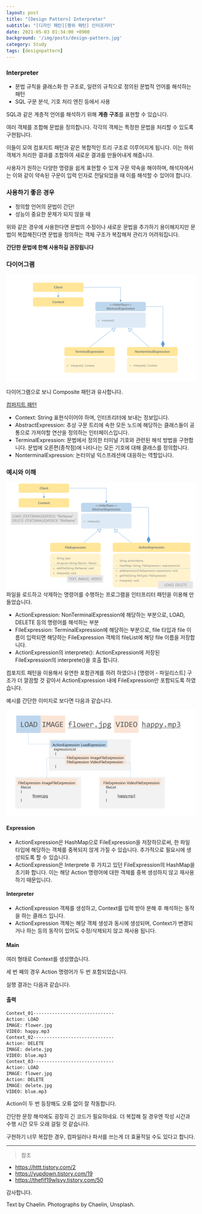 ```yaml
---
layout: post
title: "[Design Pattern] Interpreter"
subtitle: "[디자인 패턴][행위 패턴] 인터프리터"
date: 2021-05-03 01:34:00 +0900
background: '/img/posts/design-pattern.jpg'
category: Study
tags: [designpattern]
---
```

### Interpreter
* 문법 규칙을 클래스화 한 구조로, 일련의 규칙으로 정의된 문법적 언어를 해석하는 패턴
* SQL 구문 분석, 기호 처리 엔진 등에서 사용

SQL과 같은 계층적 언어를 해석하기 위해 **계층 구조**를 표현할 수 있습니다.

여러 객체를 조합해 문법을 정의합니다. 
각각의 객체는 특정한 문법을 처리할 수 있도록 구현됩니다. 

이들이 모여 컴포지트 패턴과 같은 복합적인 트리 구조로 이루어지게 됩니다. 이는 하위 객체가 처리한 결과를 조합하여 새로운 결과를 만들어내게 해줍니다.

사용자가 원하는 다양한 명령을 쉽게 표현할 수 있게 구문 약속을 해야하며, 해석자에서는 이와 같이 약속된 구문이 입력 인자로 전달되었을 때 이를 해석할 수 있어야 합니다.

### 사용하기 좋은 경우
* 정의할 언어의 문법이 간단!
* 성능이 중요한 문제가 되지 않을 때

위와 같은 경우에 사용한다면 문법의 수정이나 새로운 문법을 추가하기 용이해지지만 문법이 복잡해진다면 문법을 정의하는 객체 구조가 복잡해져 관리가 어려워집니다.

**간단한 문법에 한해 사용하길 권장됩니다**

### 다이어그램
<img class="img-fluid" src="/img/posts/inPost/interpreter-01.png"/>

다이어그램으로 보니 Composite 패턴과 유사합니다.

<a href="https://chaelin1211.github.io/study/2021/04/14/Composite.html">컴퍼지트 패턴</a>

* Context: String 표현식이어야 하며, 인터프리터에 보내는 정보입니다.
* AbstractExpression: 추상 구문 트리에 속한 모든 노드에 해당하는 클래스들이 공통으로 가져야할 연산을 정의하는 인터페이스입니다.
* TerminalExpression: 문법에서 정의한 터미널 기호와 관련된 해석 방법을 구현합니다. 문법에 오른편(종착점)에 나타나는 모든 기호에 대해 클래스를 정의합니다.
* NonterminalExpression: 논터미널 익스프레션에 대응하는 역할입니다.

### 예시와 이해
<img class="img-fluid" src="/img/posts/inPost/interpreter-02.png"/>
파일을 로드하고 삭제하는 명령어를 수행하는 프로그램을 인터프리터 패턴을 이용해 만들었습니다.

* ActionExpression: NonTerminalExpression에 해당하는 부분으로, LOAD, DELETE 등의 명령어를 해석하는 부분
* FileExpression: TerminalExpression에 해당하는 부분으로, file 타입과 file 이름이 입력되면 해당하는 FileExpression 객체의 fileList에 해당 file 이름을 저장합니다.
* ActionExpression의 interprete(): ActionExpression에 저장된 FileExpression의 interprete()을 호출 합니다.

컴포지트 패턴을 이용해서 유연한 포함관계를 하려 하였으나 [명령어 - 파일리스트] 구조가 더 깔끔할 것 같아서 ActionExpression 내에 FileExpression만 포함되도록 하였습니다.

예시를 간단한 이미지로 보다면 다음과 같습니다.

<img class="img-fluid" src="/img/posts/inPost/interpreter-03.png"/>

#### Expression
<script src="https://gist.github.com/chaelin1211/8d4678856f7ae9fe0999db68c8eeec20.js"></script>

* ActionExpression은 HashMap으로 FileExpression을 저장하므로써, 한 파일 타입에 해당하는 객체를 중복되지 않게 가질 수 있습니다. 추가적으로 필요시에 생성되도록 할 수 있습니다.
* ActionExpression은 Interprete 후 가지고 있던 FileExpression의 HashMap을 초기화 합니다. 이는 해당 Action 명령어에 대한 객체를 중복 생성하지 않고 재사용하기 때문입니다.

#### Interpreter
<script src="https://gist.github.com/chaelin1211/c459895cd7d754367ff21b49df00973a.js"></script>

* ActionExpression 객체를 생성하고, Context를 입력 받아 분해 후 해석하는 동작을 하는 클래스 입니다.
* ActionExpression 객체는 해당 객체 생성과 동시에 생성되며, Context가 변경되거나 하는 등의 동작이 있어도 수정/삭제되지 않고 재사용 됩니다.

#### Main
<script src="https://gist.github.com/chaelin1211/3ef783d4c8f7d8e49cdab7eb7e783724.js"></script>

여러 형태로 Context를 생성했습니다.

세 번 째의 경우 Action 명령어가 두 번 포함되었습니다. 

실행 결과는 다음과 같습니다.

#### 출력
```
Context_01------------------------------
Action: LOAD
IMAGE: flower.jpg 
VIDEO: happy.mp3 
Context_02------------------------------
Action: DELETE
IMAGE: delete.jpg 
VIDEO: blue.mp3 
Context_03------------------------------
Action: LOAD
IMAGE: flower.jpg 
Action: DELETE
IMAGE: delete.jpg 
VIDEO: blue.mp3 
```

Action이 두 번 등장해도 오류 없이 잘 작동합니다.

간단한 문장 해석에도 굉장히 긴 코드가 필요하네요. 더 복잡해 질 경우엔 작성 시간과 수행 시간 모두 오래 걸릴 것 같습니다.

구현하기 너무 복잡한 경우, 컴파일러나 파서를 쓰는게 더 효율적일 수도 있다고 합니다.

*****

> 참조
* <a href="https://httt.tistory.com/2">https://httt.tistory.com/2</a>
* <a href="https://yupdown.tistory.com/19">https://yupdown.tistory.com/19</a>
* <a href="https://thefif19wlsvy.tistory.com/50">https://thefif19wlsvy.tistory.com/50</a>

감사합니다.

<p class = "placeholder">Text by Chaelin. Photographs by Chaelin, Unsplash.</p>